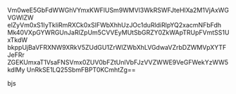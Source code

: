 Vm0weE5GbFdWWGhVYmxKWFlUSm9WMVl3WkRSWFJteHlXa2M1VjAxWGVGWlZW
elZyVm0xS1IyTkliRmRXCk0xSlFWbXhhUzJOc1duRldiRlpYQ2xacmNFbFdh
Mk40VXpGYWRGUnJaRlZpUm5CVVEyMUtSbGRZY0ZkWApTRUpFVmtSS1UxTkdW
bkppUjBaVFRXNW9XRkV5ZUdGU1ZrWlZWbXhLVGdwaVZrbDZWMVpXYTFJeFRr
ZGEKUmxaT1VsaFNSVmx0ZUV0bFZtUnlVbFJzVVZWWE9VeGFWekYzWW5kdlMy
UnRkSE1LQ25SbmFBPT0KCmhtZg==

bjs